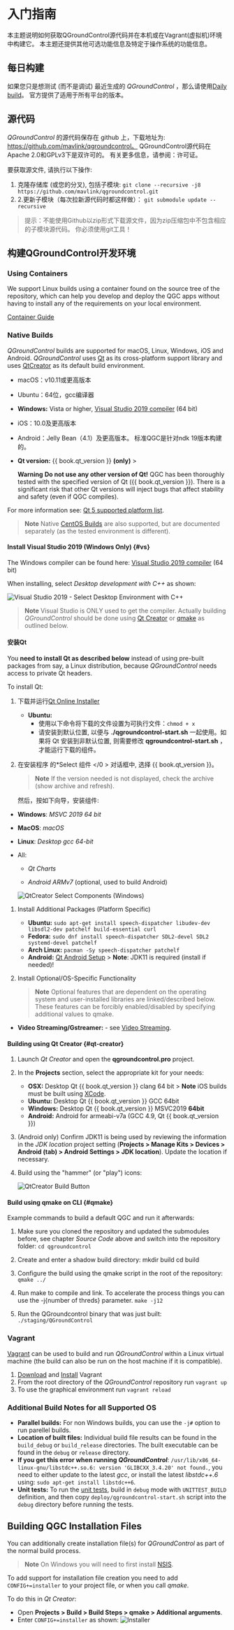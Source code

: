 # 入门指南

本主题说明如何获取QGroundControl源代码并在本机或在Vagrant(虚拟机)环境中构建它。 本主题还提供其他可选功能信息及特定于操作系统的功能信息。

## 每日构建

如果您只是想测试 (而不是调试) 最近生成的 *QGroundControl* ，那么请使用[Daily build](https://docs.qgroundcontrol.com/en/releases/daily_builds.html)。 官方提供了适用于所有平台的版本。

## 源代码 

*QGroundControl* 的源代码保存在 github 上，下载地址为: https://github.com/mavlink/qgroundcontrol。 QGroundControl源代码在Apache 2.0和GPLv3下是双许可的。 有关更多信息，请参阅：许可证。

要获取源文件, 请执行以下操作:

1. 克隆存储库 (或您的分叉), 包括子模块: ```git clone --recursive -j8 https://github.com/mavlink/qgroundcontrol.git```
2. 2.更新子模块（每次拉新源代码时都这样做）： ```git submodule update --recursive```

> 提示：不能使用Github以zip形式下载源文件，因为zip压缩包中不包含相应的子模块源代码。 你必须使用git工具！

## 构建QGroundControl开发环境

### Using Containers

We support Linux builds using a container found on the source tree of the repository, which can help you develop and deploy the QGC apps without having to install any of the requirements on your local environment.

[Container Guide](../getting_started/container.md)

### Native Builds

*QGroundControl* builds are supported for macOS, Linux, Windows, iOS and Android. *QGroundControl* uses [Qt](http://www.qt.io) as its cross-platform support library and uses [QtCreator](http://doc.qt.io/qtcreator/index.html) as its default build environment.

- macOS：v10.11或更高版本
- Ubuntu：64位，gcc编译器
- **Windows:** Vista or higher, [Visual Studio 2019 compiler](#vs) (64 bit)
- iOS：10.0及更高版本
- Android：Jelly Bean（4.1）及更高版本。 标准QGC是针对ndk 19版本构建的。
- **Qt version:** {{ book.qt_version }} **(only)** <!-- NOTE {{ book.qt_version }} is set in the variables section of gitbook file https://github.com/mavlink/qgc-dev-guide/blob/master/book.json --> > 
    
    **Warning** **Do not use any other version of Qt!** QGC has been thoroughly tested with the specified version of Qt ({{ book.qt_version }}). There is a significant risk that other Qt versions will inject bugs that affect stability and safety (even if QGC compiles).

For more information see: [Qt 5 supported platform list](http://doc.qt.io/qt-5/supported-platforms.html).

<span></span>

> **Note** Native [CentOS Builds](../getting_started/CentOS.md) are also supported, but are documented separately (as the tested environment is different).

#### Install Visual Studio 2019 (Windows Only) {#vs}

The Windows compiler can be found here: [Visual Studio 2019 compiler](https://visualstudio.microsoft.com/vs/older-downloads/) (64 bit)

When installing, select *Desktop development with C++* as shown:

![Visual Studio 2019 - Select Desktop Environment with C++](../../assets/getting_started/visual_studio_select_features.png)

> **Note** Visual Studio is ONLY used to get the compiler. Actually building *QGroundControl* should be done using [Qt Creator](#qt-creator) or [qmake](#qmake) as outlined below.

#### 安装Qt

You **need to install Qt as described below** instead of using pre-built packages from say, a Linux distribution, because *QGroundControl* needs access to private Qt headers.

To install Qt:

1. 下载并运行[Qt Online Installer](http://www.qt.io/download-open-source) 
    - **Ubuntu:** 
        - 使用以下命令将下载的文件设置为可执行文件：`chmod + x`
        - 请安装到默认位置, 以便与 **./qgroundcontrol-start.sh** 一起使用。如果将 Qt 安装到非默认位置, 则需要修改 **qgroundcontrol-start.sh** ，才能运行下载的组件。

2. 在安装程序 的*Select 组件 </0 > 对话框中, 选择 {{ book.qt_version }}。</p> 
    
    > **Note** If the version needed is not displayed, check the archive (show archive and refresh).
    
    然后，按如下向导，安装组件:</li> </ol> 
    
    - **Windows**: *MSVC 2019 64 bit*
    - **MacOS**: *macOS*
    - **Linux**: *Desktop gcc 64-bit*
    - All:
        
        - *Qt Charts* <!-- and *Qt Remote Objects (TP)* -->
        
        - *Android ARMv7* (optional, used to build Android)
        
        ![QtCreator Select Components (Windows)](../../assets/getting_started/qt_creator_select_components.jpg)
    
    1. Install Additional Packages (Platform Specific) 
        - **Ubuntu:** `sudo apt-get install speech-dispatcher libudev-dev libsdl2-dev patchelf build-essential curl`
        - **Fedora:** `sudo dnf install speech-dispatcher SDL2-devel SDL2 systemd-devel patchelf`
        - **Arch Linux:** `pacman -Sy speech-dispatcher patchelf`
        - **Android:** [Qt Android Setup](http://doc.qt.io/qt-5/androidgs.html) > **Note**: JDK11 is required (install if needed)!
    
    2. Install Optional/OS-Specific Functionality
        
        > **Note** Optional features that are dependent on the operating system and user-installed libraries are linked/described below. These features can be forcibly enabled/disabled by specifying additional values to qmake.
    
    - **Video Streaming/Gstreamer:** - see [Video Streaming](https://github.com/mavlink/qgroundcontrol/blob/master/src/VideoReceiver/README.md).
    
    #### Building using Qt Creator {#qt-creator}
    
    1. Launch *Qt Creator* and open the **qgroundcontrol.pro** project.
    2. In the **Projects** section, select the appropriate kit for your needs: 
        - **OSX:** Desktop Qt {{ book.qt_version }} clang 64 bit > **Note** iOS builds must be built using [XCode](http://doc.qt.io/qt-5/ios-support.html).
        - **Ubuntu:** Desktop Qt {{ book.qt_version }} GCC 64bit
        - **Windows:** Desktop Qt {{ book.qt_version }} MSVC2019 **64bit**
        - **Android:** Android for armeabi-v7a (GCC 4.9, Qt {{ book.qt_version }})
    3. (Android only) Confirm JDK11 is being used by reviewing the information in the *JDK location* project setting (**Projects > Manage Kits > Devices > Android (tab) > Android Settings > JDK location**). Update the location if necessary.
    4. Build using the "hammer" (or "play") icons:
        
        ![QtCreator Build Button](../../assets/getting_started/qt_creator_build_qgc.png)
    
    #### Build using qmake on CLI {#qmake}
    
    Example commands to build a default QGC and run it afterwards:
    
    1. Make sure you cloned the repository and updated the submodules before, see chapter *Source Code* above and switch into the repository folder: ```cd qgroundcontrol```
    2. Create and enter a shadow build directory: 
            mkdir build
            cd build
    
    3. Configure the build using the qmake script in the root of the repository: ```qmake ../```
    4. Run make to compile and link. To accelerate the process things you can use the -j{number of threds} parameter. ```make -j12```
    5. Run the QGroundcontrol binary that was just built: ```./staging/QGroundControl```
    
    ### Vagrant
    
    [Vagrant](https://www.vagrantup.com/) can be used to build and run *QGroundControl* within a Linux virtual machine (the build can also be run on the host machine if it is compatible).
    
    1. [Download](https://www.vagrantup.com/downloads.html) and [Install](https://www.vagrantup.com/docs/getting-started/) Vagrant
    2. From the root directory of the *QGroundControl* repository run `vagrant up`
    3. To use the graphical environment run `vagrant reload`
    
    ### Additional Build Notes for all Supported OS
    
    - **Parallel builds:** For non Windows builds, you can use the `-j#` option to run parellel builds.
    - **Location of built files:** Individual build file results can be found in the `build_debug` or `build_release` directories. The built executable can be found in the `debug` or `release` directory.
    - **If you get this error when running *QGroundControl***: `/usr/lib/x86_64-linux-gnu/libstdc++.so.6: version 'GLIBCXX_3.4.20' not found.`, you need to either update to the latest *gcc*, or install the latest *libstdc++.6* using: `sudo apt-get install libstdc++6`.
    - **Unit tests:** To run the [unit tests](../contribute/unit_tests.md), build in `debug` mode with `UNITTEST_BUILD` definition, and then copy `deploy/qgroundcontrol-start.sh` script into the `debug` directory before running the tests.
    
    ## Building QGC Installation Files
    
    You can additionally create installation file(s) for *QGroundControl* as part of the normal build process.
    
    > **Note** On Windows you will need to first install [NSIS](https://sourceforge.net/projects/nsis/).
    
    To add support for installation file creation you need to add `CONFIG+=installer` to your project file, or when you call *qmake*.
    
    To do this in *Qt Creator*:
    
    - Open **Projects > Build > Build Steps > qmake > Additional arguments**.
    - Enter `CONFIG+=installer` as shown: ![Installer](../../assets/getting_started/qt_project_installer.png)